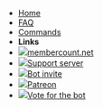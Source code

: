 - [Home](/)
- [FAQ](faq)
- [Commands](commands)
- **Links**
- [![](https://icongr.am/entypo/home.svg?size=20&color=c9c9c9)membercount.net](https://membercount.net)
- [![](https://icongr.am/fontawesome/question.svg?size=20&color=c9c9c9)Support server](https://discord.gg/dWMgWWw)
- [![](https://icongr.am/entypo/plus.svg?size=20&color=c9c9c9)Bot invite](https://discordapp.com/api/oauth2/authorize?client_id=432533456807919639&permissions=8&scope=bot)
- [![](https://icongr.am/simple/patreon.svg?size=20&color=c9c9c9)Patreon](https://patreon.com/member_count)
- [![](https://icongr.am/entypo/chevron-up.svg?size=20&color=c9c9c9)Vote for the bot](https://top.gg/bot/membercount/vote)